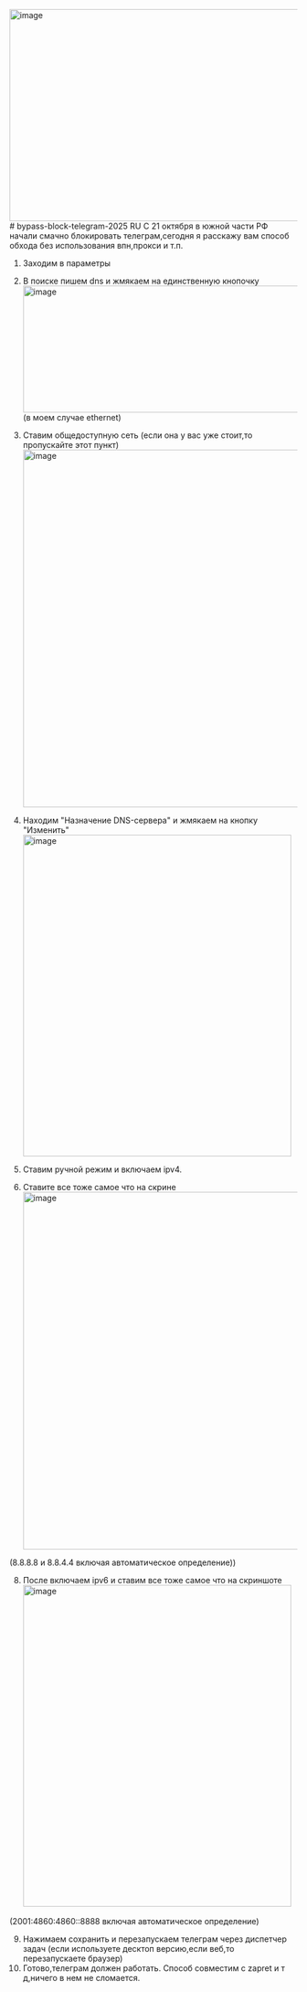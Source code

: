 <img width="825" height="371" alt="image" src="https://github.com/user-attachments/assets/76c32a53-9d63-4e7d-affa-97a258e27574" /># bypass-block-telegram-2025
RU
С 21 октября в южной части РФ начали смачно блокировать телеграм,сегодня я расскажу вам способ обхода без использования впн,прокси и т.п.
1. Заходим в параметры
3. В поиске пишем dns и жмякаем на единственную кнопочку <img width="988" height="222" alt="image" src="https://github.com/user-attachments/assets/b9c793aa-2d8c-4d84-bdc0-67b29049ea81" /> (в моем случае ethernet)
4. Ставим общедоступную сеть (если она у вас уже стоит,то пропускайте этот пункт) <img width="481" height="626" alt="image" src="https://github.com/user-attachments/assets/273cbed8-50c1-4e08-8ac9-4c1cb494476b" />
5. Находим "Назначение DNS-сервера" и жмякаем на кнопку "Изменить" <img width="469" height="563" alt="image" src="https://github.com/user-attachments/assets/ba982bff-9d08-4e2a-afef-bd2896e4ed5c" />

6. Ставим ручной режим и включаем ipv4.
7. Ставите все тоже самое что на скрине <img width="481" height="626" alt="image" src="https://github.com/user-attachments/assets/e28336f5-eadd-4033-aecf-a2de47976abe" />
  
  (8.8.8.8 и 8.8.4.4 включая автоматическое определение))

8. После включаем ipv6 и ставим все тоже самое что на скриншоте <img width="469" height="563" alt="image" src="https://github.com/user-attachments/assets/024ce24f-a805-4e73-9c7e-27228df52912" />
 
  (2001:4860:4860::8888 включая автоматическое определение)

9. Нажимаем сохранить и перезапускаем телеграм через диспетчер задач (если используете десктоп версию,если веб,то перезапускаете браузер)
10. Готово,телеграм должен работать.
Способ совместим с zapret и т д,ничего в нем не сломается.




